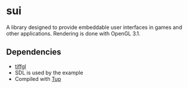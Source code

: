 # sui
A library designed to provide embeddable user interfaces in games and other applications. Rendering is done with OpenGL 3.1.

## Dependencies
* [tiffgl](https://github.com/tiffany352/tiffgl/)
* SDL is used by the example
* Compiled with [Tup](http://gittup.org/tup/)
